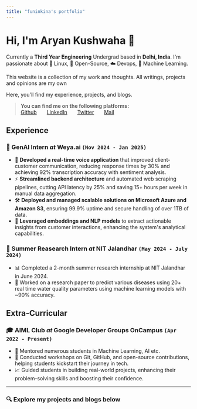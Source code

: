```yaml
---
title: "funinkina's portfolio"
---
```

# Hi, I'm Aryan Kushwaha 👋

Currently a **Third Year Engineering** Undergrad based in **Delhi, India**. I'm passionate about 🐧 Linux, 🌟 Open-Source, ☁️ Devops, 🤖 Machine Learning.

This website is a collection of my work and thoughts. All writings, projects and opinions are my own

Here, you'll find my experience, projects, and blogs.

> **You can find me on the following platforms:**   
> [Github](https://github.com/funinkina) &nbsp; &nbsp; &nbsp;  [LinkedIn](https://www.linkedin.com/funinkina)  &nbsp; &nbsp; &nbsp;  [Twitter](https://x.com/funinkina)  &nbsp; &nbsp; &nbsp;  [Mail](mailto:aryankushwaha3101@gmail.com)


## Experience
### 🚀 GenAI Intern *at* Weya.ai `(Nov 2024 - Jan 2025)`
  - 🎯 **Developed a real-time voice application** that improved client-customer communication, reducing response times by 30% and achieving 92% transcription accuracy with sentiment analysis.
  - ⚡ **Streamlined backend architecture** and automated web scraping pipelines, cutting API latency by 25% and saving 15+ hours per week in manual data aggregation.
  - 🛠️ **Deployed and managed scalable solutions on Microsoft Azure and Amazon S3**, ensuring 99.9% uptime and secure handling of over 1TB of data.
  - 🧠 **Leveraged embeddings and NLP models** to extract actionable insights from customer interactions, enhancing the system's analytical capabilities.
  
### 🔬 Summer Reasearch Intern *at* NIT Jalandhar `(May 2024 - July 2024)`
  - 📊 Completed a 2-month summer research internship at NIT Jalandhar in June 2024.
  - 🌊 Worked on a research paper to predict various diseases using 20+ real time water quality parameters using machine learning models with ~90% accuracy.


## Extra-Curricular
### 🎓 AIML Club *at* Google Developer Groups OnCampus `(Apr 2022 - Present)`
  - 🌟 Mentored numerous students in Machine Learning, AI etc.
  - 🚀 Conducted workshops on Git, GitHub, and open-source contributions, helping students kickstart their journey in tech.
  - 📈 Guided students in building real-world projects, enhancing their problem-solving skills and boosting their confidence.
  
----
### 🔍 Explore my projects and blogs below
